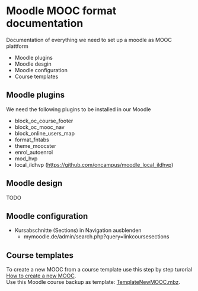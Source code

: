 # Moodle MOOC format documentation #
Documentation of everything we need to set up a moodle as MOOC plattform
* Moodle plugins
* Moodle desgin
* Moodle configuration
* Course templates
## Moodle plugins ##
We need the following plugins to be installed in our Moodle
* block_oc_course_footer
* block_oc_mooc_nav
* block_online_users_map
* format_fntabs
* theme_moocster
* enrol_autoenrol
* mod_hvp
* local_ildhvp (https://github.com/oncampus/moodle_local_ildhvp)
## Moodle design ##
TODO
## Moodle configuration ##
* Kursabschnitte (Sections) in Navigation ausblenden
  * mymoodle.de/admin/search.php?query=linkcoursesections
## Course templates ##
To create a new MOOC from a course template use this step by step turorial [How to create a new MOOC](https://github.com/ild-thl/moodle-moocformat/blob/main/HowTo_create_a_new_MOOC.md).  
Use this Moodle course backup as template: [TemplateNewMOOC.mbz](https://github.com/ild-thl/moodle-moocformat/blob/main/TemplateNewMOOC.mbz).
